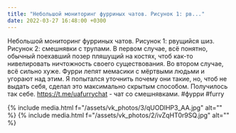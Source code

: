 ```yaml
---
title: "Небольшой мониторинг фурриных чатов. Рисунок 1: рв..."
date: 2022-03-27 16:48:00 +0300
---
```


Небольшой мониторинг фурриных чатов. Рисунок 1: рвущийся шиз. Рисунок 2: смешнявки с трупами.
В первом случае, всё понятно, обычный поехавший позер пляшущий на костях, чтоб как-то нивелировать ничтожность своего существования.
Во втором случае, всё сильно хуже. Фурри лепят мемасики с мёртвыми людьми и угорают над этим. Я попытался уточнить почему они такие, но, чтоб не выдать себя, сделал это максимально скрытым способом. Получилось так себе.
https://t.me/uafurrychat - чат со смешнявками.
#фурри #furry


{% include media.html f="/assets/vk_photos/3/qUODlHP3_AA.jpg" alt="" %}
{% include media.html f="/assets/vk_photos/2/ivZqHT0r9SQ.jpg" alt="" %}
